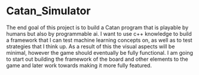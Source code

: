 # Catan_Simulator

The end goal of this project is to build a Catan program that is playable by humans but also by programmable ai.
I want to use c++ knowledge to build a framework that I can test machine learning concepts on, as well as to test strategies that I think up.
As a result of this the visual aspects will be minimal, however the game should eventually be fully functional.
I am going to start out building the framework of the board and other elements to the game and later work towards making it more fully featured. 
